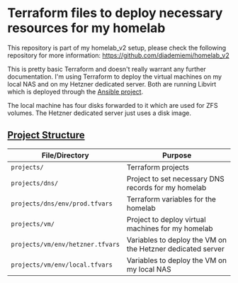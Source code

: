 # Terraform files to deploy necessary resources for my homelab

This repository is part of my homelab_v2 setup, please check the following repository for more information: https://github.com/diademiemi/homelab_v2  

This is pretty basic Terraform and doesn't really warrant any further documentation. I'm using Terraform to deploy the virtual machines on my local NAS and on my Hetzner dedicated server. Both are running Libvirt which is deployed through the [Ansible project](https://github.com/diademiemi/ansible_project_homelab_v2).  

The local machine has four disks forwarded to it which are used for ZFS volumes. The Hetzner dedicated server just uses a disk image.  

## [Project Structure](#project-structure)
File/Directory | Purpose
--- | ---
`projects/` | Terraform projects
`projects/dns/` | Project to set necessary DNS records for my homelab
`projects/dns/env/prod.tfvars` | Terraform variables for the homelab
`projects/vm/` | Project to deploy virtual machines for my homelab
`projects/vm/env/hetzner.tfvars` | Variables to deploy the VM on the Hetzner dedicated server
`projects/vm/env/local.tfvars` | Variables to deploy the VM on my local NAS
